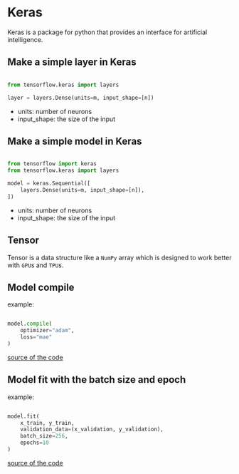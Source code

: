 # Keras

Keras is a package for python that provides an interface
for artificial intelligence.

## Make a simple layer in Keras

```python

from tensorflow.keras import layers

layer = layers.Dense(units=m, input_shape=[n])

```

* units: number of neurons
* input_shape: the size of the input

## Make a simple model in Keras

```python

from tensorflow import keras
from tensorflow.keras import layers

model = keras.Sequential([
    layers.Dense(units=m, input_shape=[n]),
])

```

* units: number of neurons
* input_shape: the size of the input

## Tensor

Tensor is a data structure like a `NumPy` array which is designed
to work better with `GPU`s and `TPU`s.

## Model compile

example:

```python

model.compile(
    optimizer="adam",
    loss="mae"
)

```

[source of the code](https://www.kaggle.com/)

## Model fit with the batch size and epoch

example:

```python

model.fit(
    x_train, y_train,
    validation_data=(x_validation, y_validation),
    batch_size=256,
    epochs=10
)
```

[source of the code](https://www.kaggle.com/)
